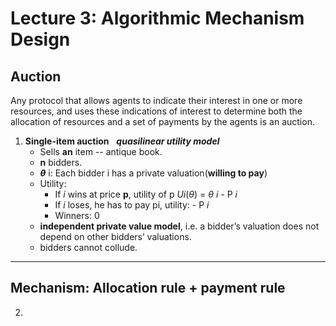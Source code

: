 # Lecture 3: Algorithmic Mechanism Design
## Auction
Any protocol that allows agents to indicate their interest in one or more resources, and uses these indications of interest to 
determine both the allocation of resources and a set of payments by the agents is an auction.
1. **Single-item auction** &nbsp; **_quasilinear utility model_** <br>
    + Sells **an** item -- antique book.<br>
    + **n** bidders.<br>
    + **$\theta$** i: Each bidder i has a private valuation(**willing to pay**)<br>
    + Utility:
        + If _i_ wins at price __p__, utility of p _Ui_($\theta$) = $\theta$ _i_ - P _i_
        + If _i_ loses, he has to pay pi, utility: - P _i_
        + Winners: 0
    + __independent private value model__, i.e. a bidder’s valuation does not depend on other bidders’ valuations.
    + bidders cannot collude.  
---
__Mechanism__: __Allocation rule__ + __payment rule__
---
2. 
